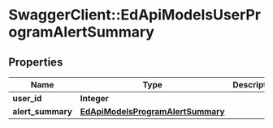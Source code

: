 # SwaggerClient::EdApiModelsUserProgramAlertSummary

## Properties
Name | Type | Description | Notes
------------ | ------------- | ------------- | -------------
**user_id** | **Integer** |  | [optional] 
**alert_summary** | [**EdApiModelsProgramAlertSummary**](EdApiModelsProgramAlertSummary.md) |  | [optional] 


